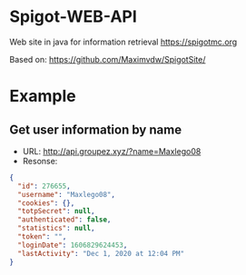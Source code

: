 # Spigot-WEB-API

Web site in java for information retrieval https://spigotmc.org

Based on: https://github.com/Maximvdw/SpigotSite/

# Example

## Get user information by name

* URL: http://api.groupez.xyz/?name=Maxlego08
* Resonse:
```json
{
  "id": 276655,
  "username": "Maxlego08",
  "cookies": {},
  "totpSecret": null,
  "authenticated": false,
  "statistics": null,
  "token": "",
  "loginDate": 1606829624453,
  "lastActivity": "Dec 1, 2020 at 12:04 PM"
}
```

